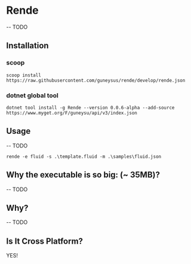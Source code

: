 Rende
=====

-- TODO

## Installation


### scoop
```shell
scoop install https://raw.githubusercontent.com/guneysus/rende/develop/rende.json
```

### dotnet global tool
```shell
dotnet tool install -g Rende --version 0.0.6-alpha --add-source https://www.myget.org/F/guneysu/api/v3/index.json
```


## Usage

-- TODO

```
rende -e fluid -s .\template.fluid -m .\samples\fluid.json
```


## Why the executable is so big: (~ 35MB)?

-- TODO

## Why?

-- TODO

## Is It Cross Platform?
YES!
